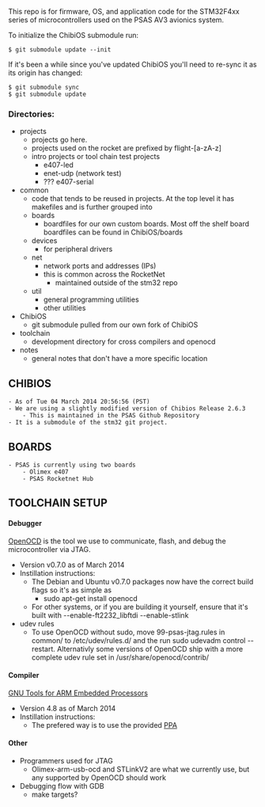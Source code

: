 This repo is for firmware, OS, and application code for the STM32F4xx series of microcontrollers used on the PSAS AV3 avionics system.

To initialize the ChibiOS submodule run:

    $ git submodule update --init

If it's been a while since you've updated ChibiOS you'll need to re-sync it as its origin has changed:

    $ git submodule sync
    $ git submodule update

### Directories:

 - projects
   - projects go here. 
   - projects used on the rocket are prefixed by flight-[a-zA-z]
   - intro projects or tool chain test projects
       - e407-led
       - enet-udp (network test)
       - ??? e407-serial
 - common
   - code that tends to be reused in projects. At the top level it has makefiles and
     is further grouped into
   - boards
     - boardfiles for our own custom boards. Most off the shelf board boardfiles
       can be found in ChibiOS/boards
   - devices
     - for peripheral drivers
   - net
     - network ports and addresses (IPs)
     - this is common across the RocketNet
        - maintained outside of the stm32 repo
   - util
     - general programming utilities
     - other utilities 
 - ChibiOS
   - git submodule pulled from our own fork of ChibiOS
 - toolchain
    - development directory for cross compilers and openocd
 - notes
    - general notes that don't have a more specific location
    


## CHIBIOS
    - As of Tue 04 March 2014 20:56:56 (PST)
    - We are using a slightly modified version of Chibios Release 2.6.3
        - This is maintained in the PSAS Github Repository
    - It is a submodule of the stm32 git project.

## BOARDS
    - PSAS is currently using two boards
        - Olimex e407
        - PSAS Rocketnet Hub

## TOOLCHAIN SETUP
#### Debugger
[OpenOCD](http://openocd.sourceforge.net/) is the tool we use to communicate, flash, and debug the microcontroller via JTAG.
  - Version v0.7.0 as of March 2014
  - Instillation instructions:
    - The Debian and Ubuntu v0.7.0 packages now have the correct build flags so it's as simple as
      - sudo apt-get install openocd
    - For other systems, or if you are building it yourself, ensure that it's built with --enable-ft2232\_libftdi --enable-stlink
  - udev rules
    - To use OpenOCD without sudo, move 99-psas-jtag.rules in common/ to /etc/udev/rules.d/ and the run sudo udevadm control --restart.
      Alternativly some versions of OpenOCD ship with a more complete udev rule set in /usr/share/openocd/contrib/

#### Compiler
[GNU Tools for ARM Embedded Processors](https://launchpad.net/gcc-arm-embedded)
  - Version 4.8 as of March 2014
  - Instillation instructions:
    - The prefered way is to use the provided [PPA](https://launchpad.net/~terry.guo/+archive/gcc-arm-embedded)

#### Other
 - Programmers used for JTAG
   - Olimex-arm-usb-ocd and STLinkV2 are what we currently use, but any supported by OpenOCD should work
 - Debugging flow with GDB
   - make targets?
